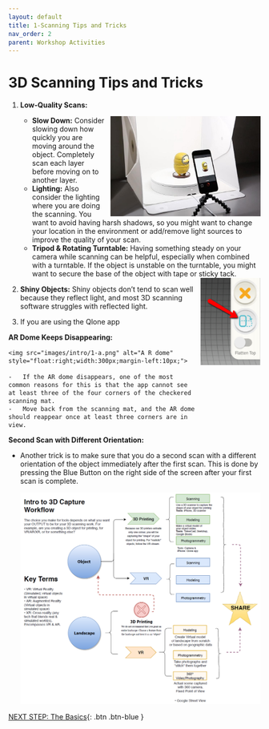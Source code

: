 ```yaml
---
layout: default
title: 1-Scanning Tips and Tricks
nav_order: 2
parent: Workshop Activities
---
```


# 3D Scanning Tips and Tricks
     
1.  **Low-Quality Scans:**
    
    <img src="images/intro/1-b.png" alt="scanning an object" style="float:right;width:300px;margin-left:10px;">
    
    -   **Slow Down:** Consider slowing down how quickly you are moving around the object. Completely scan each layer before moving on to another layer.
    -   **Lighting:** Also consider the lighting where you are doing the scanning. You want to avoid having harsh shadows, so you might want to change your location in the environment or add/remove light sources to improve the quality of your scan. 
    -   **Tripod & Rotating Turntable:** Having something steady on your camera while scanning can be helpful, especially when combined with a turntable. If the object is unstable on the turntable, you might want to secure the base of the object with tape or sticky tack.
    
    <img src="images/intro/2-c.png" alt="change orientation" style="float:right;width:120px;margin-left:10px;">

2. **Shiny Objects:** Shiny objects don’t tend to scan well because they reflect light, and most 3D scanning software struggles with reflected light.
    
3. If you are using the Qlone app

**AR Dome Keeps Disappearing:**  
    
    <img src="images/intro/1-a.png" alt="A R dome" style="float:right;width:300px;margin-left:10px;">
    
    -   If the AR dome disappears, one of the most common reasons for this is that the app cannot see at least three of the four corners of the checkered scanning mat.
    -   Move back from the scanning mat, and the AR dome should reappear once at least three corners are in view.
    
**Second Scan with Different Orientation:** 
- Another trick is to make sure that you do a second scan with a different orientation of the object immediately after the first scan. This is done by pressing the Blue Button on the right side of the screen after your first scan is complete.
   
    <img src="images/intro/2-e.png" alt="workflow" style="width:720px;">

[NEXT STEP: The Basics](act-2.html){: .btn .btn-blue }
